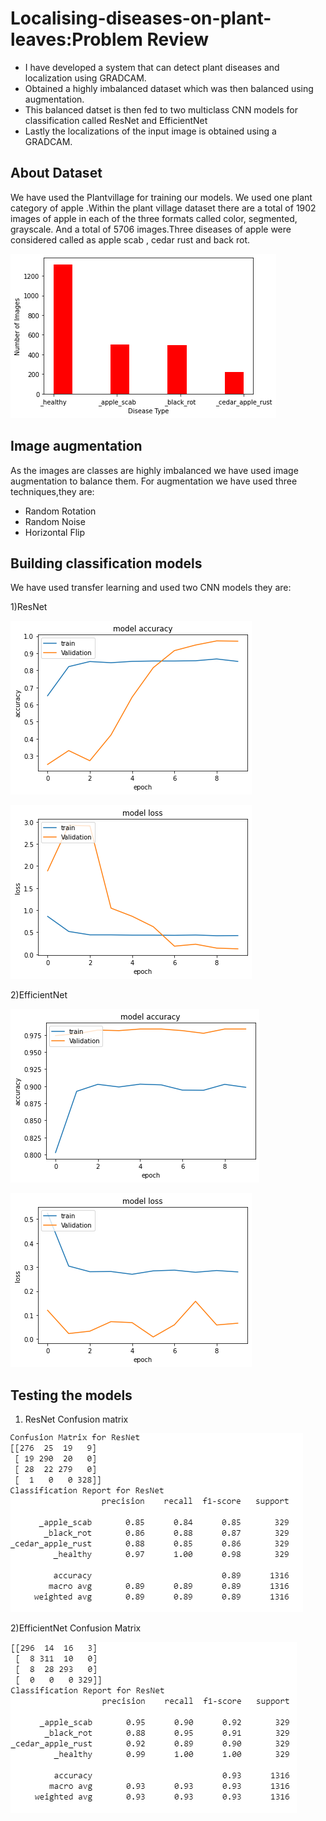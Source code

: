 # Localising-diseases-on-plant-leaves:Problem Review
* I have developed a system that can detect plant diseases and localization using GRADCAM.
* Obtained a highly imbalanced dataset which was then balanced using augmentation.
* This balanced datset is then fed to two multiclass CNN models for classification called ResNet and EfficientNet
* Lastly the localizations of the input image is obtained using a GRADCAM.
## About Dataset
We have used the Plantvillage for training our models. We used one plant category of apple .Within the plant village dataset there are a total of 1902 images of apple in each of the three formats called color, segmented, grayscale. And a total of 5706 images.Three diseases of apple were considered called as apple scab , cedar rust and back rot.

![alt text](https://github.com/nins15/Localising-diseases-on-plant-leaves/blob/master/imagedistribution.png "distribution")
## Image augmentation
As the images are classes are highly imbalanced we have used image augmentation to balance them. For augmentation we have used three techniques,they are:
* Random Rotation
* Random Noise
* Horizontal Flip
## Building classification models

We have used transfer learning and used two CNN models they are:

1)ResNet

![alt text](https://github.com/nins15/Localising-diseases-on-plant-leaves/blob/master/Resnetaccuracy.png "resnetacc")

![alt text](https://github.com/nins15/Localising-diseases-on-plant-leaves/blob/master/Resnetloss.png "resnetloss")


2)EfficientNet

![alt text](https://github.com/nins15/Localising-diseases-on-plant-leaves/blob/master/Efficientnetaccuracy.png "efficientnetacc")

![alt text](https://github.com/nins15/Localising-diseases-on-plant-leaves/blob/master/Efficientnetloss.png "efficientnetloss")

## Testing the models

1) ResNet Confusion matrix

![alt text](https://github.com/nins15/Localising-diseases-on-plant-leaves/blob/master/ResNetconfusion.png "resnetconfusion")

2)EfficientNet Confusion Matrix

![alt text](https://github.com/nins15/Localising-diseases-on-plant-leaves/blob/master/Efficientnetconfusion.png "efficientnetconfusion")

